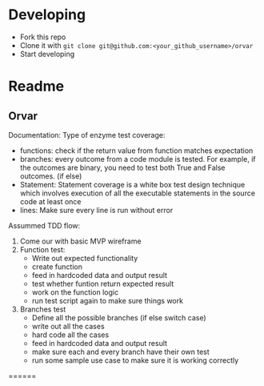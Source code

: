 # Developing

- Fork this repo
- Clone it with `git clone git@github.com:<your_github_username>/orvar`
- Start developing

# Readme

Orvar
----------

Documentation:
Type of enzyme test coverage:
* functions: check if the return value from function matches expectation
* branches: every outcome from a code module is tested. For example, if the outcomes are binary, you need to test both True and False outcomes. (if else)
* Statement: Statement coverage is a white box test design technique which involves execution of all the executable statements in the source code at least once
* lines: Make sure every line is run without error

Assummed TDD flow:
1. Come our with basic MVP wireframe
2. Function test:
    - Write out expected functionality
    - create function
    - feed in hardcoded data and output result
    - test whether funtion return expected result
    - work on the function logic
    - run test script again to make sure things work
3. Branches test
    - Define all the possible branches (if else switch case)
    - write out all the cases
    - hard code all the cases
    - feed in hardcoded data and output result
    - make sure each and every branch have their own test
    - run some sample use case to make sure it is working correctly

======
